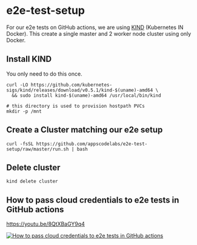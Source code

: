 # e2e-test-setup

For our e2e tests on GitHub actions, we are using [KIND](https://kind.sigs.k8s.io) (Kubernetes IN Docker). This create a single master and 2 worker node cluster using only Docker.

## Install KIND

You only need to do this once.

```console
curl -LO https://github.com/kubernetes-sigs/kind/releases/download/v0.5.1/kind-$(uname)-amd64 \
  && sudo install kind-$(uname)-amd64 /usr/local/bin/kind

# this directory is used to provision hostpath PVCs
mkdir -p /mnt
```

## Create a Cluster matching our e2e setup

```console
curl -fsSL https://github.com/appscodelabs/e2e-test-setup/raw/master/run.sh | bash
```

## Delete cluster

```console
kind delete cluster
```

## How to pass cloud credentials to e2e tests in GitHub actions
https://youtu.be/8QtXBaGY9q4

[![How to pass cloud credentials to e2e tests in GitHub actions](https://img.youtube.com/vi/8QtXBaGY9q4/0.jpg)](https://www.youtube-nocookie.com/embed/8QtXBaGY9q4)
